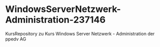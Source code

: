 # WindowsServerNetzwerk-Administration-237146
KursRepository zu Kurs Windows Server Netzwerk - Administration der ppedv AG
